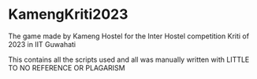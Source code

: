# KamengKriti2023
The game made by Kameng Hostel for the Inter Hostel competition Kriti of 2023 in IIT Guwahati

This contains all the scripts used and all was manually written with LITTLE TO NO REFERENCE OR PLAGARISM
